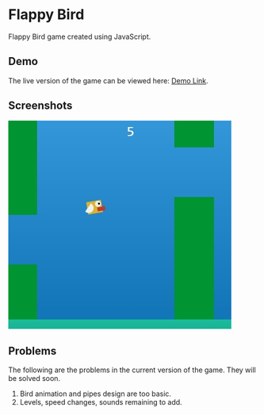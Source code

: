 # Flappy Bird
Flappy Bird game created using JavaScript.

## Demo

The live version of the game can be viewed here: [Demo Link](https://aadityabhusal.github.io/javascript-games/flappy-bird/).

## Screenshots

![Screenshot](images/screenshot.jpg)

## Problems

The following are the problems in the current version of the game. They will be solved soon.

1. Bird animation and pipes design are too basic.
2. Levels, speed changes, sounds remaining to add.
